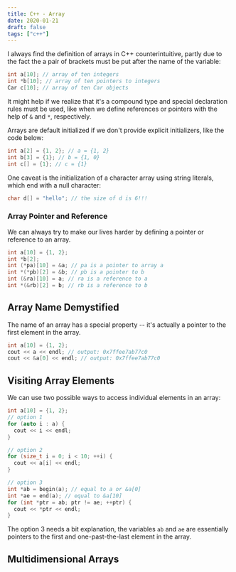 ```yaml
---
title: C++ - Array
date: 2020-01-21
draft: false
tags: ["c++"]
---
```


I always find the definition of arrays in C++ counterintuitive, partly due to the fact the a pair of brackets must be put after the name of the variable:

```cpp
int a[10]; // array of ten integers
int *b[10]; // array of ten pointers to integers
Car c[10]; // array of ten Car objects
```

It might help if we realize that it's a compound type and special declaration rules must be used, like when we define references or pointers with the help of `&` and `*`, respectively.

Arrays are default initialized if we don't provide explicit initializers, like the code below:

```cpp
int a[2] = {1, 2}; // a = {1, 2}
int b[3] = {1}; // b = {1, 0}
int c[] = {1}; // c = {1}
```

One caveat is the initialization of a character array using string literals, which end with a null character:

```cpp
char d[] = "hello"; // the size of d is 6!!!
```

### Array Pointer and Reference

We can always try to make our lives harder by defining a pointer or reference to an array.

```cpp
int a[10] = {1, 2};
int *b[2];
int (*pa)[10] = &a; // pa is a pointer to array a
int *(*pb)[2] = &b; // pb is a pointer to b
int (&ra)[10] = a; // ra is a reference to a
int *(&rb)[2] = b; // rb is a reference to b
```

## Array Name Demystified

The name of an array has a special property -- it's actually a pointer to the first element in the array.

```cpp
int a[10] = {1, 2};
cout << a << endl; // output: 0x7ffee7ab77c0
cout << &a[0] << endl; // output: 0x7ffee7ab77c0
```

## Visiting Array Elements

We can use two possible ways to access individual elements in an array:

```cpp
int a[10] = {1, 2};
// option 1
for (auto i : a) {
  cout << i << endl;
}

// option 2
for (size_t i = 0; i < 10; ++i) {
  cout << a[i] << endl;
}

// option 3
int *ab = begin(a); // equal to a or &a[0]
int *ae = end(a); // equal to &a[10]
for (int *ptr = ab; ptr != ae; ++ptr) {
  cout << *ptr << endl;
}
```

The option 3 needs a bit explanation, the variables `ab` and `ae` are essentially pointers to the first and one-past-the-last element in the array.

## Multidimensional Arrays
